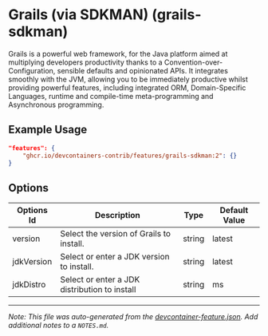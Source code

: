 

# Grails (via SDKMAN) (grails-sdkman)

Grails is a powerful web framework, for the Java platform aimed at multiplying
developers productivity thanks to a Convention-over-Configuration, sensible
defaults and opinionated APIs. It integrates smoothly with the JVM, allowing you
to be immediately productive whilst providing powerful features, including
integrated ORM, Domain-Specific Languages, runtime and compile-time
meta-programming and Asynchronous programming.

## Example Usage

```json
"features": {
    "ghcr.io/devcontainers-contrib/features/grails-sdkman:2": {}
}
```

## Options

| Options Id | Description | Type | Default Value |
|-----|-----|-----|-----|
| version | Select the version of Grails to install. | string | latest |
| jdkVersion | Select or enter a JDK version to install. | string | latest |
| jdkDistro | Select or enter a JDK distribution to install | string | ms |



---

_Note: This file was auto-generated from the [devcontainer-feature.json](https://github.com/devcontainers-contrib/features/blob/main/src/grails-sdkman/devcontainer-feature.json).  Add additional notes to a `NOTES.md`._
